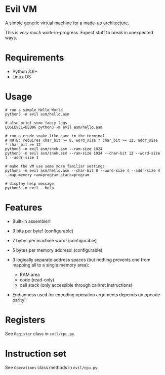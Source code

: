 Evil VM
=======

A simple generic virtual machine for a made-up architecture.

This is *very much* work-in-progress. Expect stuff to break in unexpected ways.


Requirements
============

* Python 3.6+
* Linux OS


Usage
=====

    # run a simple Hello World
    python3 -m evil asm/hello.asm

    # also print some fancy logs
    LOGLEVEL=DEBUG python3 -m evil asm/hello.asm

    # run a crude snake-like game in the terminal
    # NOTE: requires char_bit >= 8, word_size * char_bit >= 12, addr_size * char_bit >= 12
    python3 -m evil asm/snek.asm --ram-size 1024
    python3 -m evil asm/snek.asm --ram-size 1024 --char-bit 12 --word-size 1 --addr-size 1

    # make the VM use some more familiar settings
    python3 -m evil asm/hello.asm --char-bit 8 --word-size 4 --addr-size 4 --map-memory ram=program stack=program

    # display help message
    python3 -m evil --help


Features
========

* Built-in assembler!
* 9 bits per byte! (configurable)
* 7 bytes per machine word! (configurable)
* 5 bytes per memory address! (configurable)
* 3 logically separate address spaces (but nothing prevents one from mapping all to a single memory area):

  * RAM area
  * code (read-only)
  * call stack (only accessible through call/ret instructions)

* Endianness used for encoding operation arguments depends on opcode parity!


Registers
=========

See ``Register`` class in ``evil/cpu.py``.


Instruction set
===============

See ``Operations`` class methods in ``evil/cpu.py``.
